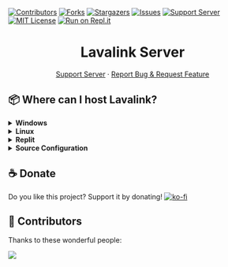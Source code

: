 [![Contributors][contributors-shield]][contributors-url]
[![Forks][forks-shield]][forks-url]
[![Stargazers][stars-shield]][stars-url]
[![Issues][issues-shield]][issues-url]
[![Support Server][support-shield]][support-server]
[![MIT License][license-shield]][license-url]
[![Run on Repl.it](https://repl.it/badge/github/LucasB25/AikouBot)](https://repl.it/github/LucasB25/AikouBot)

<!-- PROJECT LOGO -->
<h1 align="center">Lavalink Server</h1>

<p align="center">
    <a href="https://discord.gg/AhUJa2kdAr">Support Server</a>
    ·
    <a href="https://github.com/LucasB25/lavalink-server/issues">Report Bug & Request Feature</a>
</p>

## 📦 Where can I host Lavalink?

<details>
<summary><strong>Windows</strong></summary>

1. **Setup the server:**
    ```powershell
    # Run Windows PowerShell as Administrator
    cd "C:\"
    bitsadmin /transfer myDownloadJob /download /priority normal https://raw.githubusercontent.com/LucasB25/lavalink-server/main/LavalinkWindows/ServerSetup.ps1 C:\ServerSetup.ps1
    & .\ServerSetup.ps1
    ```

2. ⚠️ **Restart Windows** ⚠️

3. **Run ServerSetup.ps1 again:**
    ```powershell
    # Run Windows PowerShell as Administrator
    cd "C:\"
    & .\ServerSetup.ps1
    ```

4. **Setup Lavalink:**
    ```powershell
    # Run Windows PowerShell as Administrator
    cd "C:\"
    bitsadmin /transfer myDownloadJob /download /priority normal https://raw.githubusercontent.com/LucasB25/lavalink-server/main/LavalinkWindows/LavalinkSetup.ps1 C:\LavalinkSetup.ps1
    & .\LavalinkSetup.ps1
    ```

5. **Configure `application.yml`:**
    ```yaml
    # Edit C:\LavalinkServer\application.yml
    # Email of your Google account
    email: "your.email@example.com"
    # Password of your Google account
    password: "your-password"

    # If you want to use other sources like Spotify, AppleMusic, Deezer, YandexMusic & FloweryTTS, enable and configure them!
    ```

6. **Start Lavalink 24/7:**
    ```powershell
    cd "C:\LavalinkServer"
    pm2 start --name Lavalink --max-memory-restart 4G java -- -jar Lavalink.jar
    ```
</details>

<details>
<summary><strong>Linux</strong></summary>

1. **Install required packages:**
    ```bash
    sudo apt-get install -y sudo wget
    ```

2. **Switch to root and navigate to home directory:**
    ```bash
    sudo su
    cd ~
    ```

3. **Setup the server:**
    ```bash
    wget -O ServerSetup.sh https://raw.githubusercontent.com/LucasB25/lavalink-server/main/LavalinkLinux/ServerSetup.sh
    chmod +rwx ServerSetup.sh
    ./ServerSetup.sh
    ```

4. **Setup Lavalink:**
    ```bash
    wget -O LavalinkSetup.sh https://raw.githubusercontent.com/LucasB25/lavalink-server/main/LavalinkLinux/LavalinkSetup.sh
    chmod +rwx LavalinkSetup.sh
    ./LavalinkSetup.sh
    ```

5. **Configure `application.yml`:**
    ```bash
    sudo nano /home/YOUR_USER_NAME/lavalink/application.yml
    # Email of your Google account
    email: "your.email@example.com"
    # Password of your Google account
    password: "your-password"

    # If you want to use other sources like Spotify, AppleMusic, Deezer, YandexMusic & FloweryTTS, enable and configure them!
    ```

6. **Restart Lavalink:**
    ```bash
    sudo systemctl daemon-reload
    sudo systemctl restart lavalink
    ```

### Systemd Service Commands

- **Reload Systemd daemon:**
    ```bash
    sudo systemctl daemon-reload
    ```

- **Enable a service at boot:**
    ```bash
    sudo systemctl enable lavalink
    ```

- **Start a service:**
    ```bash
    sudo systemctl start lavalink
    ```

- **View service logs:**
    ```bash
    sudo journalctl -u lavalink
    ```

- **Check service status:**
    ```bash
    sudo systemctl status lavalink
    ```

- **Stop a service:**
    ```bash
    sudo systemctl stop lavalink
    ```

- **Restart a service:**
    ```bash
    sudo systemctl restart lavalink
    ```

</details>

<details>
<summary><strong>Replit</strong></summary>

[![Run on Replit](https://repl.it/badge/github/LucasB25/lavalink-server)](https://repl.it/github/LucasB25/lavalink-server)

### Connecting

- Lavalink's port will always be 443 on Replit.
- **Configure `application.yml`:**
    ```yaml
    server: # REST and WS server
      port: 443
      address: 0.0.0.0
      http2:
        enabled: false # Whether to enable HTTP/2 support

    # Email of your Google account
    email: "your.email@example.com"
    # Password of your Google account
    password: "your-password"

    # If you want to use other sources like Spotify, AppleMusic, Deezer, YandexMusic & FloweryTTS, enable and configure them!
    ```

- Default password: `youshallnotpass`.

- **Example Configuration:**
    ```json
    {
      "host": "lavalink.LucasB25.repl.co",
      "password": "youshallnotpass",
      "port": 443,
      "identifier": "lavalink v4",     
      "secure": true
    }
    ```

### Important Notes

- To keep the server running 24/7, use a service like UptimeRobot to send HTTP requests to your app every 5 minutes. For example, if your app is named `lavalink-repl` and your Replit username is `ahmasa`, make an HTTP request to `https://lavalink-repl.ahmasa.repl.co`.
- Ensure your connection to the node is secure, e.g., use `https/wss`.
- Don’t forget to set your password in the `application.yml` file.

</details>

<details>
<summary><strong>Source Configuration</strong></summary>

### Spotify: 
    # https://developer.spotify.com/dashboard/applications
    - clientId: "your client id"
    - clientSecret: "your client secret"

    # https://github.com/topi314/LavaSrc#spotify
    - spDc: "your sp dc cookie"

### AppleMusic: 
    # https://github.com/topi314/LavaSrc#apple-music
    - mediaAPIToken: "your apple music api token"

### Deezer: 
    - masterDecryptionKey: "your master decryption key"

    # https://github.com/topi314/LavaSrc#deezer
    - arl: "your deezer arl"

### YandexMusic: 
    # https://github.com/topi314/LavaSrc#yandex-music
    - accessToken: "your access token"

### VkMusic: 
    # https://github.com/topi314/LavaSrc#vk-music
    - userToken: "your user token"

</details>

## ☕ Donate

Do you like this project? Support it by donating!
[![ko-fi](https://ko-fi.com/img/githubbutton_sm.svg)](https://ko-fi.com/T6T0132KK5)

## 👥 Contributors

Thanks to these wonderful people:

<a href="https://github.com/LucasB25/lavalink-server/graphs/contributors">
  <img src="https://contrib.rocks/image?repo=LucasB25/lavalink-server" />
</a>

[contributors-shield]: https://img.shields.io/github/contributors/LucasB25/lavalink-server.svg?style=for-the-badge
[contributors-url]: https://github.com/LucasB25/lavalink-server/graphs/contributors
[forks-shield]: https://img.shields.io/github/forks/LucasB25/lavalink-server.svg?style=for-the-badge
[forks-url]: https://github.com/LucasB25/lavalink-server/network/members
[stars-shield]: https://img.shields.io/github/stars/LucasB25/lavalink-server.svg?style=for-the-badge
[stars-url]: https://github.com/LucasB25/lavalink-server/stargazers
[issues-shield]: https://img.shields.io/github/issues/LucasB25/lavalink-server.svg?style=for-the-badge
[issues-url]: https://github.com/LucasB25/lavalink-server/issues
[license-shield]: https://img.shields.io/github/license/LucasB25/lavalink-server.svg?style=for-the-badge
[license-url]: https://github.com/LucasB25/lavalink-server/blob/mains/LICENSE
[support-shield]: https://img.shields.io/discord/942117923001098260.svg?style=for-the-badge&logo=discord&colorB=7289DA
[support-server]: https://discord.gg/AhUJa2kdAr
